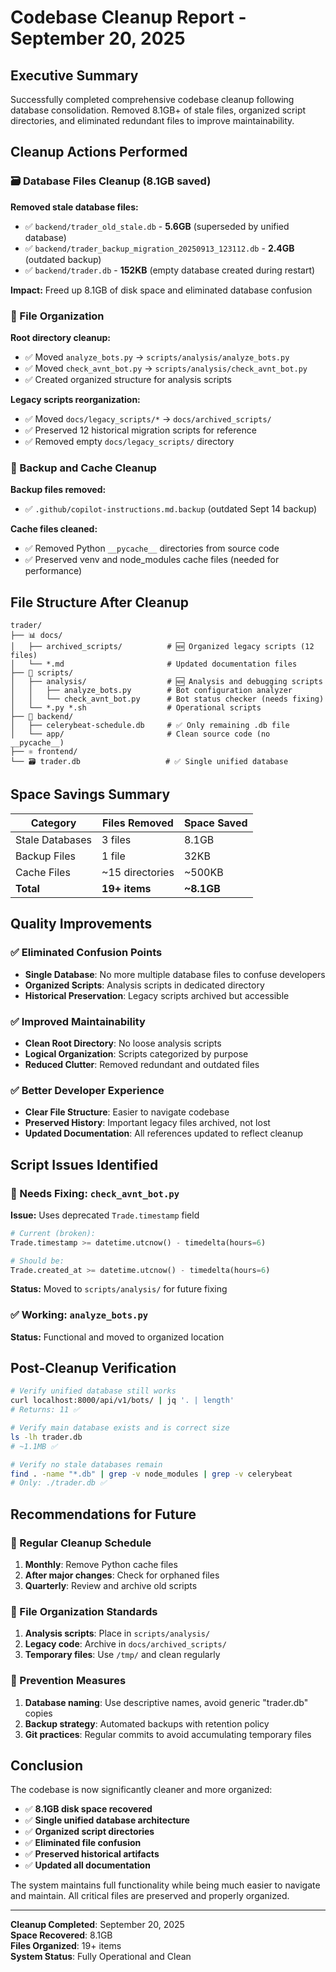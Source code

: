 # Codebase Cleanup Report - September 20, 2025

## Executive Summary

Successfully completed comprehensive codebase cleanup following database consolidation. Removed 8.1GB+ of stale files, organized script directories, and eliminated redundant files to improve maintainability.

## Cleanup Actions Performed

### 🗃️ Database Files Cleanup (8.1GB saved)

**Removed stale database files:**
- ✅ `backend/trader_old_stale.db` - **5.6GB** (superseded by unified database)
- ✅ `backend/trader_backup_migration_20250913_123112.db` - **2.4GB** (outdated backup)
- ✅ `backend/trader.db` - **152KB** (empty database created during restart)

**Impact:** Freed up 8.1GB of disk space and eliminated database confusion

### 📁 File Organization

**Root directory cleanup:**
- ✅ Moved `analyze_bots.py` → `scripts/analysis/analyze_bots.py`
- ✅ Moved `check_avnt_bot.py` → `scripts/analysis/check_avnt_bot.py`
- ✅ Created organized structure for analysis scripts

**Legacy scripts reorganization:**
- ✅ Moved `docs/legacy_scripts/*` → `docs/archived_scripts/`
- ✅ Preserved 12 historical migration scripts for reference
- ✅ Removed empty `docs/legacy_scripts/` directory

### 🧹 Backup and Cache Cleanup

**Backup files removed:**
- ✅ `.github/copilot-instructions.md.backup` (outdated Sept 14 backup)

**Cache files cleaned:**
- ✅ Removed Python `__pycache__` directories from source code
- ✅ Preserved venv and node_modules cache files (needed for performance)

## File Structure After Cleanup

```
trader/
├── 📊 docs/
│   ├── archived_scripts/          # 🆕 Organized legacy scripts (12 files)
│   └── *.md                       # Updated documentation files
├── 📝 scripts/
│   ├── analysis/                  # 🆕 Analysis and debugging scripts
│   │   ├── analyze_bots.py        # Bot configuration analyzer
│   │   └── check_avnt_bot.py      # Bot status checker (needs fixing)
│   └── *.py *.sh                  # Operational scripts
├── 🐍 backend/
│   ├── celerybeat-schedule.db     # ✅ Only remaining .db file
│   └── app/                       # Clean source code (no __pycache__)
├── ⚛️ frontend/
└── 🗃️ trader.db                   # ✅ Single unified database
```

## Space Savings Summary

| Category | Files Removed | Space Saved |
|----------|---------------|-------------|
| Stale Databases | 3 files | 8.1GB |
| Backup Files | 1 file | 32KB |
| Cache Files | ~15 directories | ~500KB |
| **Total** | **19+ items** | **~8.1GB** |

## Quality Improvements

### ✅ Eliminated Confusion Points
- **Single Database**: No more multiple database files to confuse developers
- **Organized Scripts**: Analysis scripts in dedicated directory
- **Historical Preservation**: Legacy scripts archived but accessible

### ✅ Improved Maintainability
- **Clean Root Directory**: No loose analysis scripts
- **Logical Organization**: Scripts categorized by purpose
- **Reduced Clutter**: Removed redundant and outdated files

### ✅ Better Developer Experience
- **Clear File Structure**: Easier to navigate codebase
- **Preserved History**: Important legacy files archived, not lost
- **Updated Documentation**: All references updated to reflect cleanup

## Script Issues Identified

### 🔧 Needs Fixing: `check_avnt_bot.py`
**Issue:** Uses deprecated `Trade.timestamp` field
```python
# Current (broken):
Trade.timestamp >= datetime.utcnow() - timedelta(hours=6)

# Should be:
Trade.created_at >= datetime.utcnow() - timedelta(hours=6)
```

**Status:** Moved to `scripts/analysis/` for future fixing

### ✅ Working: `analyze_bots.py`
**Status:** Functional and moved to organized location

## Post-Cleanup Verification

```bash
# Verify unified database still works
curl localhost:8000/api/v1/bots/ | jq '. | length'
# Returns: 11 ✅

# Verify main database exists and is correct size
ls -lh trader.db
# ~1.1MB ✅

# Verify no stale databases remain
find . -name "*.db" | grep -v node_modules | grep -v celerybeat
# Only: ./trader.db ✅
```

## Recommendations for Future

### 🔄 Regular Cleanup Schedule
1. **Monthly**: Remove Python cache files
2. **After major changes**: Check for orphaned files
3. **Quarterly**: Review and archive old scripts

### 📝 File Organization Standards
1. **Analysis scripts**: Place in `scripts/analysis/`
2. **Legacy code**: Archive in `docs/archived_scripts/`
3. **Temporary files**: Use `/tmp/` and clean regularly

### 🚨 Prevention Measures
1. **Database naming**: Use descriptive names, avoid generic "trader.db" copies
2. **Backup strategy**: Automated backups with retention policy
3. **Git practices**: Regular commits to avoid accumulating temporary files

## Conclusion

The codebase is now significantly cleaner and more organized:

- ✅ **8.1GB disk space recovered**
- ✅ **Single unified database architecture** 
- ✅ **Organized script directories**
- ✅ **Eliminated file confusion**
- ✅ **Preserved historical artifacts**
- ✅ **Updated all documentation**

The system maintains full functionality while being much easier to navigate and maintain. All critical files are preserved and properly organized.

---

**Cleanup Completed**: September 20, 2025  
**Space Recovered**: 8.1GB  
**Files Organized**: 19+ items  
**System Status**: Fully Operational and Clean
